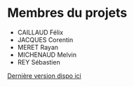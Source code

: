 # Membres du projets
- CAILLAUD Félix​
- JACQUES Corentin​
- MERET Rayan​
- MICHENAUD Melvin
- REY Sébastien​

[Dernière version dispo ici](https://github.com/MichenaudMelvin/TrojanHorseProjetSemestriel/releases/latest)
